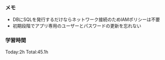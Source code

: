 ### メモ
- DBにSQLを発行するだけならネットワーク接続のためIAMポリシーは不要
- 初期段階でアプリ専用のユーザーとパスワードの更新を忘れない

### 学習時間
Today:2h
Total:45.1h